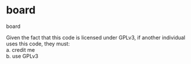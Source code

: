 # board
board

Given the fact that this code is licensed under GPLv3, if another individual uses this code, they must:<br>
a. credit me<br>
b. use GPLv3

